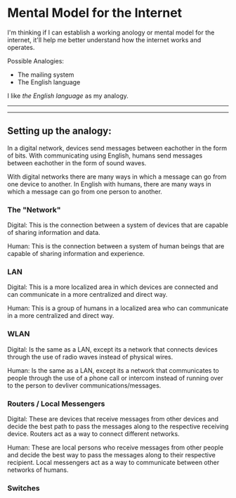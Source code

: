 # Mental Model for the Internet

I'm thinking if I can establish a working anology or mental model for the internet, it'll help me better understand how the internet works and operates.

Possible Analogies:
- The mailing system
- The English language

I like *the English language* as my analogy.

---------------------
---------------------

## Setting up the analogy:

In a digital network, devices send messages between eachother in the form of bits. With communicating using English, humans send messages between eachother in the form of sound waves. 

With digital networks there are many ways in which a message can go from one device to another. In English with humans, there are many ways in which a message can go from one person to another.

### The "Network"
Digital: This is the connection between a system of devices that are capable of sharing information and data.


Human: This is the connection between a system of human beings that are capable of sharing information and experience.

### LAN

Digital: This is a more localized area in which devices are connected and can communicate in a more centralized and direct way.

Human: This is a group of humans in a localized area who can communicate in a more centralized and direct way.

### WLAN

Digital: Is the same as a LAN, except its a network that connects devices through the use of radio waves instead of physical wires.

Human: Is the same as a LAN, except its a network that communicates to people through the use of a phone call or intercom instead of running over to the person to devliver communications/messages.

### Routers / Local Messengers

Digital: These are devices that receive messages from other devices and decide the best path to pass the messages along to the respective receiving device. Routers act as a way to connect different networks.

Human: These are local persons who receive messages from other people and decide the best way to pass the messages along to their respective recipient. Local messengers act as a way to communicate between other networks of humans.


### Switches
